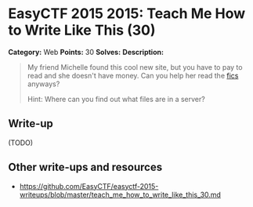 # EasyCTF 2015 2015: Teach Me How to Write Like This (30)

**Category:** Web
**Points:** 30
**Solves:** 
**Description:**

> My friend Michelle found this cool new site, but you have to pay to read and she doesn't have money. Can you help her read the [fics](https://www.easyctf.com/static/problems/fandoms/index.html) anyways?
> 
> 
> Hint: Where can you find out what files are in a server?


## Write-up

(TODO)

## Other write-ups and resources

* <https://github.com/EasyCTF/easyctf-2015-writeups/blob/master/teach_me_how_to_write_like_this_30.md>
